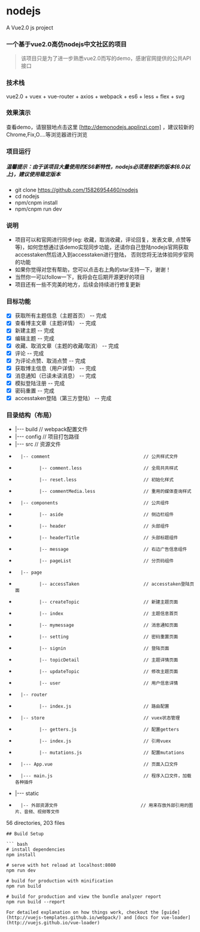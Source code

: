 # nodejs

A Vue2.0 js project

### 一个基于vue2.0高仿nodejs中文社区的项目

> 该项目只是为了进一步熟悉vue2.0而写的demo，感谢官网提供的公共API接口

### 技术栈

vue2.0 + vuex + vue-router + axios + webpack + es6 + less + flex + svg

### 效果演示

查看demo，请狠狠地点击这里 [http://demonodejs.applinzi.com] ，建议较新的Chrome,Fix,O....等浏览器进行浏览

### 项目运行

##### 温馨提示：由于该项目大量使用的ES6新特性，nodejs必须是较新的版本(6.0以上)，建议使用稳定版本

* git clone https://github.com/15826954460/nodejs
* cd nodejs
* npm/cnpm install
* npm/cnpm run dev
### 说明

* 项目可以和官网进行同步(eg: 收藏，取消收藏，评论回复，发表文章, 点赞等等)，如何您想通过该demo实现同步功能，还请你自己登陆nodejs官网获取accesstaken然后进入到accesstaken进行登陆，
 否则您将无法体验同步官网的功能
* 如果你觉得对您有帮助，您可以点击右上角的star支持一下，谢谢！
* 当然你一可以follow一下，我将会在后期开源更好的项目
* 项目还有一些不完美的地方，后续会持续进行修复更新

### 目标功能
- [x] 获取所有主题信息（主题首页）  -- 完成
- [x] 查看博主文章（主题详情）  -- 完成
- [x] 新建主题  -- 完成
- [x] 编辑主题  -- 完成
- [x] 收藏、取消文章（主题的收藏/取消）  -- 完成
- [x] 评论  -- 完成
- [x] 为评论点赞、取消点赞  -- 完成
- [x] 获取博主信息（用户详情）  -- 完成
- [x] 消息通知（已读未读消息）  -- 完成
- [x] 模拟登陆注册  -- 完成
- [x] 密码重置  -- 完成
- [x] accesstaken登陆（第三方登陆）  -- 完成

### 目录结构（布局）

* |--- build                                          // webpack配置文件
* |--- config                                         // 项目打包路径
* |--- src                                            // 资源文件
*       |-- comment                                   // 公共样式文件
*              |-- comment.less                       // 全局共共样式
*              |-- reset.less                         // 初始化样式
*              |-- commentMedia.less                  // 重用的媒体查询样式
*       |-- components                                // 公共组件
*              |-- aside                              // 侧边栏组件
*              |-- header                             // 头部组件
*              |-- headerTitle                        // 头部标题组件
*              |-- message                            // 右边广告信息组件
*              |-- pageList                           // 分页码组件
*       |-- page
*              |-- accessTaken                        // accesstaken登陆页面
*              |-- createTopic                        // 新建主题页面
*              |-- index                              // 主题信息首页
*              |-- mymessage                          // 消息通知页面
*              |-- setting                            // 密码重置页面
*              |-- signin                             // 登陆页面
*              |-- topicDetail                        // 主题详情页面
*              |-- updateTopic                        // 修改主题页面
*              |-- user                               // 用户信息详情
*       |-- router
*              |-- index.js                           // 路由配置
*       |-- store                                     // vuex状态管理
*              |-- getters.js                         // 配置getters
*              |-- index.js                           // 引用vuex
*              |-- mutations.js                       // 配置mutations
*       |--- App.vue                                  // 页面入口文件
*       |--- main.js                                  // 程序入口文件，加载各种插件
* |--- static
*       |-- 外部资源文件                               // 用来存放外部引用的图片、音频、视频等文件

56 directories, 203 files
```
## Build Setup

``` bash
# install dependencies
npm install

# serve with hot reload at localhost:8080
npm run dev

# build for production with minification
npm run build

# build for production and view the bundle analyzer report
npm run build --report

For detailed explanation on how things work, checkout the [guide](http://vuejs-templates.github.io/webpack/) and [docs for vue-loader](http://vuejs.github.io/vue-loader)

